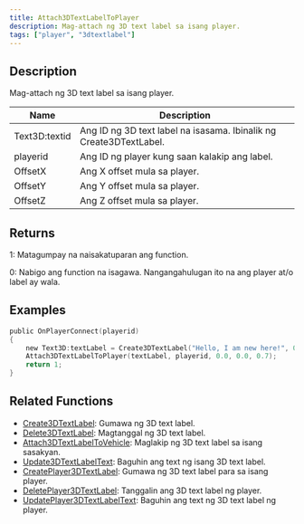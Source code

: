 ```yaml
---
title: Attach3DTextLabelToPlayer
description: Mag-attach ng 3D text label sa isang player.
tags: ["player", "3dtextlabel"]
---
```


## Description

Mag-attach ng 3D text label sa isang player.

| Name      | Description                                                           |
| --------- | --------------------------------------------------------------------- |
| Text3D:textid | Ang ID ng 3D text label na isasama. Ibinalik ng Create3DTextLabel.    |
| playerid  | Ang ID ng player kung saan kalakip ang label.                         |
| OffsetX   | Ang X offset mula sa player.                                          |
| OffsetY   | Ang Y offset mula sa player.                                          |
| OffsetZ   | Ang Z offset mula sa player.                                          |

## Returns

1: Matagumpay na naisakatuparan ang function.

0: Nabigo ang function na isagawa. Nangangahulugan ito na ang player at/o label ay wala.

## Examples

```c
public OnPlayerConnect(playerid)
{
    new Text3D:textLabel = Create3DTextLabel("Hello, I am new here!", 0x008080FF, 30.0, 40.0, 50.0, 40.0, 0);
    Attach3DTextLabelToPlayer(textLabel, playerid, 0.0, 0.0, 0.7);
    return 1;
}
```

## Related Functions

- [Create3DTextLabel](Create3DTextLabel): Gumawa ng 3D text label.
- [Delete3DTextLabel](Delete3DTextLabel): Magtanggal ng 3D text label.
- [Attach3DTextLabelToVehicle](Attach3DTextLabelToVehicle): Maglakip ng 3D text label sa isang sasakyan.
- [Update3DTextLabelText](Update3DTextLabelText): Baguhin ang text ng isang 3D text label.
- [CreatePlayer3DTextLabel](CreatePlayer3DTextLabel): Gumawa ng 3D text label para sa isang player.
- [DeletePlayer3DTextLabel](DeletePlayer3DTextLabel): Tanggalin ang 3D text label ng player.
- [UpdatePlayer3DTextLabelText](UpdatePlayer3DTextLabelText): Baguhin ang text ng 3D text label ng player.
